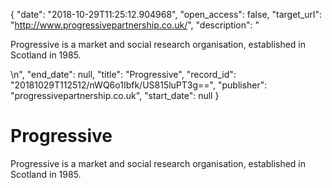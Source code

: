 {
  "date": "2018-10-29T11:25:12.904968", 
  "open_access": false, 
  "target_url": "http://www.progressivepartnership.co.uk/", 
  "description": "<p>Progressive is a market and social research organisation, established in Scotland in 1985.</p>\n", 
  "end_date": null, 
  "title": "Progressive", 
  "record_id": "20181029T112512/nWQ6o1Ibfk/US815luPT3g==", 
  "publisher": "progressivepartnership.co.uk", 
  "start_date": null
}

# Progressive

<p>Progressive is a market and social research organisation, established in Scotland in 1985.</p>
